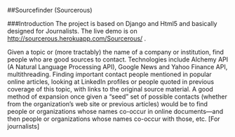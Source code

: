 ##Sourcefinder (Sourcerous)

###Introduction
The project is based on Django and Html5 and basically designed for Journalists. The live demo is on http://sourcerous.herokuapp.com/Sourcerous/ .

Given a topic or (more tractably) the name of a company or institution, find people who are good sources to contact.  Technologies include Alchemy API (A Natural Language Processing API), Google News and Yahoo Finance API, multithreading. Finding important contact people mentioned in popular online articles, looking at LinkedIn profiles or people quoted in previous coverage of this topic,  with links to the original source material.  A good method of expansion once given a “seed” set of possible contacts (whether from the organization’s web site or previous articles) would be to find people or organizations whose names co-occur in online documents—and then people or organizations whose names co-occur with those, etc. [For journalists]

